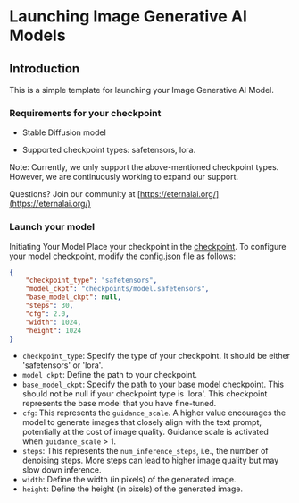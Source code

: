 # Launching Image Generative AI Models

## Introduction

This is a simple template for launching your Image Generative AI Model.

### Requirements for your checkpoint

- Stable Diffusion model

- Supported checkpoint types: safetensors, lora.

Note: Currently, we only support the above-mentioned checkpoint types. However, we are continuously working to expand our support.

Questions? Join our community at [https://eternalai.org/](https://eternalai.org/)

### Launch your model
Initiating Your Model Place your checkpoint in the [checkpoint](./checkpoints/). To configure your model checkpoint, modify the [config.json](./config.json) file as follows:
```json
{
    "checkpoint_type": "safetensors",
    "model_ckpt": "checkpoints/model.safetensors",
    "base_model_ckpt": null,
    "steps": 30,
    "cfg": 2.0,
    "width": 1024,
    "height": 1024
}
```
- `checkpoint_type`: Specify the type of your checkpoint. It should be either 'safetensors' or 'lora'.
- `model_ckpt`: Define the path to your checkpoint.
- `base_model_ckpt`: Specify the path to your base model checkpoint. This should not be null if your checkpoint type is 'lora'. This checkpoint represents the base model that you have fine-tuned.
- `cfg`:  This represents the `guidance_scale`. A higher value encourages the model to generate images that closely align with the text prompt, potentially at the cost of image quality. Guidance scale is activated when `guidance_scale` > 1.
- `steps`: This represents the `num_inference_steps`, i.e., the number of denoising steps. More steps can lead to higher image quality but may slow down inference.
- `width`: Define the width (in pixels) of the generated image.
- `height`: Define the height (in pixels) of the generated image.

